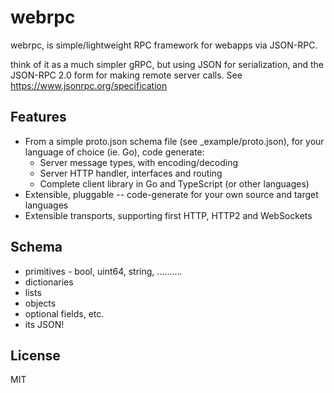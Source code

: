 webrpc
======

webrpc, is simple/lightweight RPC framework for webapps via JSON-RPC.

think of it as a much simpler gRPC, but using JSON for serialization, and the JSON-RPC 2.0
form for making remote server calls. See https://www.jsonrpc.org/specification

## Features

  * From a simple proto.json schema file (see _example/proto.json), for your language
    of choice (ie. Go), code generate:
    * Server message types, with encoding/decoding
    * Server HTTP handler, interfaces and routing
    * Complete client library in Go and TypeScript (or other languages)
  * Extensible, pluggable -- code-generate for your own source and target languages
  * Extensible transports, supporting first HTTP, HTTP2 and WebSockets

## Schema

  * primitives - bool, uint64, string, ..........
  * dictionaries
  * lists
  * objects
  * optional fields, etc.
  * its JSON!


## License

MIT
